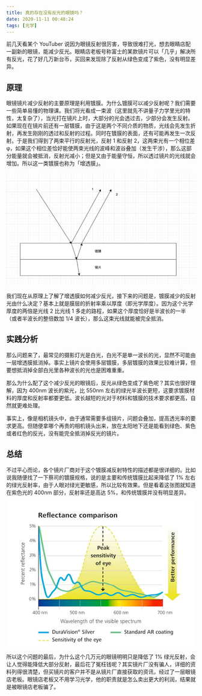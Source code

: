 ```yaml
---
title: 真的存在没有反光的眼镜吗？
date: 2020-11-11 00:48:24
tags: [光学]
---
```


前几天看某个 YouTuber 说因为眼镜反射很厉害，导致很难打光，想去眼睛店配一副新的眼镜，能减少反光。眼睛店老板号称富士的某款镜片可以「几乎」解决所有反光，花了好几万新台币，买回来发现除了反射从绿色变成了紫色，没有明显差异。

## 原理

眼镜镜片减少反射的主要原理是利用镀膜。为什么镀膜可以减少反射呢？我们需要一些简单易懂的物理课。我们将光看成一束波（这里就先不讲量子力学里光的特性，太复杂了），当光打在镜片上时，大部分的光会透过去，少部分会发生反射。如果现在在镜片前还有一层镀膜，由于这是两个不同介质的物质，光线会先发生折射，再发生刚刚的透过和反射的过程。同时在镀膜的表面，还有可能再发生一次反射。于是我们得到了两束平行的反射光，反射 1 和反射 2，这两束光有一个相位差 φ，如果这个相位差恰好能使两束光线的波峰和波谷叠加（发生干涉），那么这部分能量就会被抵消，反射光减小；但是又由于能量守恒，所以透过镜片的光线就会增加。所以这一类镀膜也称为「增透膜」。

![AR Coating](/assets/images/ar-coating.jpg)

我们现在从原理上了解了增透膜如何减少反光，接下来的问题是，镀膜减少的反射光由什么决定？基本上就是膜层的折射率乘以厚度（即光学厚度）。因为这个光学厚度的两倍是光线 2 比光线 1 多走的路程，如果这个厚度恰好是半波长的一半（或者半波长的整倍数加 1/4 波长），那么这束光线就能被完全抵消。

## 实践分析

那么问题来了，最常见的摄影灯光是白光，白光不是单一波长的光，显然不可能由一层增透膜抵消掉。事实上镜片会使用多层镀膜，多层镀膜的效果比较难计算，但要想抵消掉全部白光里各种波长的光也是困难重重。

那么为什么配了这个减少反光的眼镜后，反光从绿色变成了紫色呢？其实也很好理解，因为 400nm 波长的紫光，比 550nm 左右的绿光半波长更短，这要求镀膜材料的厚度和反射率都要更低。波长越短的光对于材料和镀膜的技术要求都更高，自然就更难处理。

事实上，像是相机镜头中，由于通常需要多组镜片，问题会叠加，提高透光率的要求更高。但随便拿哪个再贵的相机镜头出来，放在太阳地下还是能看到绿色、紫色或者红色的反光，没有能完全抵消掉反光的镜片。

## 总结

不过平心而论，各个镜片厂商对于这个镀膜减反射特性的描述都是很详细的。比如说我随便找了一下蔡司的镀膜规格，说的是主要和传统镀膜比起来降低了 1% 左右的绿光反射率，由于人眼对绿光更敏感，所以比较有效果。但是看着这张图就知道在紫色光的 400nm 部分，反射率还是高达 5%，和传统镀膜并没有明显差异。

![Zeiss Coating Sample](/assets/images/zeiss-coating.jpg)

所以这个问题的最后，为什么这个几万元的眼镜明明只是降低了 1% 绿光反射，会让人觉得能降低大部分反射，最后花了冤枉钱呢？其实镜片厂没有骗人，详细的资料列得很清楚，但买镜片的客户并不是从镜片厂直接获取的资讯，经过了一层眼镜店老板。眼镜店老板又不用学习光学，他的职责就是怎么卖出更大的利润，结果就是被眼镜店老板骗了。
